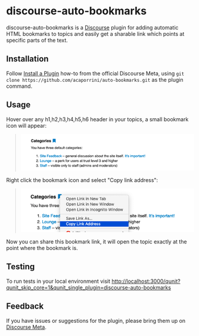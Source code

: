 # discourse-auto-bookmarks

discourse-auto-bookmarks is a [Discourse](https://github.com/discourse/discourse) plugin for adding automatic HTML bookmarks to topics and easily get a sharable link which points at specific parts of the text.

## Installation

Follow [Install a Plugin](https://meta.discourse.org/t/install-a-plugin/19157)
how-to from the official Discourse Meta, using `git clone https://github.com/acaporrini/auto-bookmarks.git`
as the plugin command.

## Usage
Hover over any h1,h2,h3,h4,h5,h6 header in your topics, a small bookmark icon will appear:


> ![Alt text](assets/images/hover.png?raw=true "Hover")


Right click the bookmark icon and select "Copy link address":


> ![Alt text](assets/images/copy.png?raw=true "Copy")



Now you can share this bookmark link, it will open the topic exactly at the point where the bookmark is.
## Testing
To run tests in your local environment visit [http://localhost:3000/qunit?qunit_skip_core=1&qunit_single_plugin=discourse-auto-bookmarks](http://localhost:3000/qunit?qunit_skip_core=1&qunit_single_plugin=discourse-auto-bookmarks)
## Feedback

If you have issues or suggestions for the plugin, please bring them up on
[Discourse Meta](https://meta.discourse.org).
